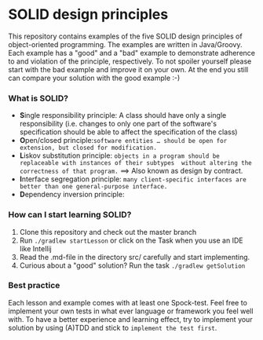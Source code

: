 # SOLID design principles

This repository contains examples of the five SOLID design principles of object-oriented programming. The examples are 
written in Java/Groovy. Each example has a "good" and a "bad" example to demonstrate adherence to and violation of the 
principle, respectively. To not spoiler yourself please start with the bad example and improve it on your own. 
At the end you still can compare your solution with the good example :-) 

### What is SOLID? 
* **S**ingle responsibility principle: A class should have only a single responsibility (i.e. changes to only one part 
                                       of the software's specification should be able to affect the specification of 
                                       the class)
* **O**pen/closed principle:``software entities … should be open for extension, but closed for modification.``
* **L**iskov substitution principle: ``objects in a program should be replaceable with instances of their subtypes 
                                       without altering the correctness of that program.`` 
                                       ==> Also known as design by contract.
* **I**nterface segregation principle: ``many client-specific interfaces are better than one general-purpose interface.``
* **D**ependency inversion principle:

### How can I start learning SOLID?

1. Clone this repository and check out the master branch
1. Run ``./gradlew startLesson`` or click on the Task when you use an IDE like Intellij
1. Read the .md-file in the directory src/ carefully and start implementing.
1. Curious about a "good" solution? Run the task ``./gradlew getSolution`` 

### Best practice

Each lesson and example comes with at least one Spock-test. Feel free to implement your own tests in what ever language or framework you feel well with. To have a better experience and learning effect, try to implement your solution by using (A)TDD and stick to `implement the test first`. 
